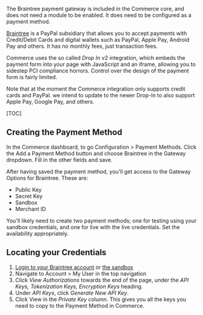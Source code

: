The Braintree payment gateway is included in the Commerce core, and does not need a module to be enabled. It does need to be configured as a payment method.

[Braintree](https://www.braintreepayments.com/) is a PayPal subsidiary that allows you to accept payments with Credit/Debit Cards and digital wallets such as PayPal, Apple Pay, Android Pay and others. It has no monthly fees, just transaction fees. 

Commerce uses the so called _Drop In_ v2 integration, which embeds the payment form into your page with JavaScript and an iframe, allowing you to sidestep PCI compliance horrors. Control over the design of the payment form is fairly limited. 

Note that at the moment the Commerce integration only supports credit cards and PayPal. we intend to update to the newer Drop-In to also support Apple Pay, Google Pay, and others. 

[TOC]

## Creating the Payment Method

In the Commerce dashboard, to go Configuration > Payment Methods. Click the Add a Payment Method button and choose Braintree in the Gateway dropdown. Fill in the other fields and save. 

After having saved the payment method, you'll get access to the Gateway Options for Braintree. These are:

- Public Key
- Secret Key
- Sandbox
- Merchant ID

You'll likely need to create two payment methods; one for testing using your sandbox credentials, and one for live with the live credentials. Set the availability appropriately.

## Locating your Credentials

1. [Login to your Braintree account](https://www.braintreegateway.com/login) or [the sandbox](https://sandbox.braintreegateway.com/login)
2. Navigate to Account > My User in the top navigation
3. Click _View Authorizations_ towards the end of the page, under the _API Keys, Tokenization Keys, Encryption Keys_ heading. 
4. Under _API Keys_, click _Generate New API Key_. 
5. Click View in the _Private Key_ column. This gives you all the keys you need to copy to the Payment Method in Commerce. 


